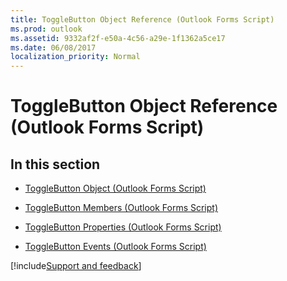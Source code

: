 ```yaml
---
title: ToggleButton Object Reference (Outlook Forms Script)
ms.prod: outlook
ms.assetid: 9332af2f-e50a-4c56-a29e-1f1362a5ce17
ms.date: 06/08/2017
localization_priority: Normal
---
```



# ToggleButton Object Reference (Outlook Forms Script)

## In this section


-  [ToggleButton Object (Outlook Forms Script)](Outlook.togglebutton.md)
    
-  [ToggleButton Members (Outlook Forms Script)](Outlook.togglebutton(members).md)
    
-  [ToggleButton Properties (Outlook Forms Script)](Outlook.togglebutton(properties).md)
    
-  [ToggleButton Events (Outlook Forms Script)](Outlook.togglebutton(events).md)

[!include[Support and feedback](~/includes/feedback-boilerplate.md)]